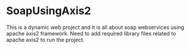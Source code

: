 # SoapUsingAxis2
This is a dynamic web project and it is all about soap webservices using apache axis2 framework.
Need to add required library files related to apache axis2 to run the project.
